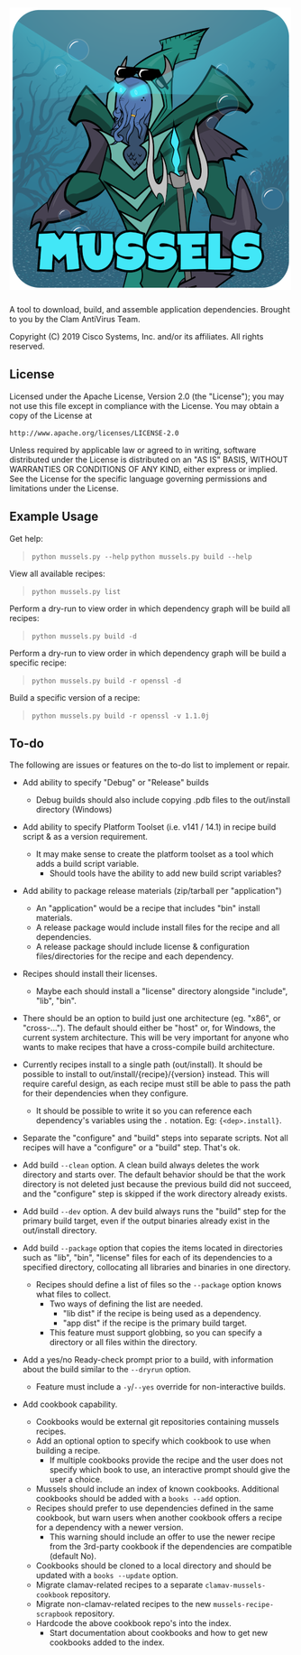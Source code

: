 # ![image](images/mussels-500.png)

A tool to download, build, and assemble application dependencies.
                                    Brought to you by the Clam AntiVirus Team.

Copyright (C) 2019 Cisco Systems, Inc. and/or its affiliates. All rights reserved.

## License

Licensed under the Apache License, Version 2.0 (the "License");
you may not use this file except in compliance with the License.
You may obtain a copy of the License at

    http://www.apache.org/licenses/LICENSE-2.0

Unless required by applicable law or agreed to in writing, software
distributed under the License is distributed on an "AS IS" BASIS,
WITHOUT WARRANTIES OR CONDITIONS OF ANY KIND, either express or implied.
See the License for the specific language governing permissions and
limitations under the License.

## Example Usage

Get help:

> `python mussels.py --help`
> `python mussels.py build --help`

View all available recipes:

> `python mussels.py list`

Perform a dry-run to view order in which dependency graph will be build all recipes:

> `python mussels.py build -d`

Perform a dry-run to view order in which dependency graph will be build a specific recipe:

> `python mussels.py build -r openssl -d`

Build a specific version of a recipe:

> `python mussels.py build -r openssl -v 1.1.0j`

## To-do

The following are issues or features on the to-do list to implement or repair.

* Add ability to specify "Debug" or "Release" builds
  * Debug builds should also include copying .pdb files to the out/install directory (Windows)

* Add ability to specify Platform Toolset (i.e. v141 / 14.1) in recipe build script & as a version requirement.
  * It may make sense to create the platform toolset as a tool which adds a build script variable.
    * Should tools have the ability to add new build script variables?

* Add ability to package release materials (zip/tarball per "application")
  * An "application" would be a recipe that includes "bin" install materials.
  * A release package would include install files for the recipe and all dependencies.
  * A release package should include license & configuration files/directories for the recipe and each dependency.

* Recipes should install their licenses.
  * Maybe each should install a "license" directory alongside "include", "lib", "bin".

* There should be an option to build just one architecture (eg. "x86", or "cross-..."). The default should either be "host" or, for Windows, the current system architecture. This will be very important for anyone who wants to make recipes that have a cross-compile build architecture.

* Currently recipes install to a single path (out/install).  It should be possible to install to out/install/{recipe}/{version} instead.  This will require careful design, as each recipe must still be able to pass the path for their dependencies when they configure.
  * It should be possible to write it so you can reference each dependency's variables using the `.` notation. Eg: `{<dep>.install}`.

* Separate the "configure" and "build" steps into separate scripts.  Not all recipes will have a "configure" or a "build" step.  That's ok.

* Add build `--clean` option.  A clean build always deletes the work directory and starts over.  The default behavior should be that the work directory is not deleted just because the previous build did not succeed, and the "configure" step is skipped if the work directory already exists.

* Add build `--dev` option.  A dev build always runs the "build" step for the primary build target, even if the output binaries already exist in the out/install directory.

* Add build `--package` option that copies the items located in directories such as "lib", "bin", "license" files for each of its dependencies to a specified directory, collocating all libraries and binaries in one directory.
  * Recipes should define a list of files so the `--package` option knows what files to collect.
    * Two ways of defining the list are needed.
      * "lib dist" if the recipe is being used as a dependency.
      * "app dist" if the recipe is the primary build target.
    * This feature must support globbing, so you can specify a directory or all files within the directory.

* Add a yes/no Ready-check prompt prior to a build, with information about the build similar to the `--dryrun` option.
  * Feature must include a `-y`/`--yes` override for non-interactive builds.

* Add cookbook capability.
  * Cookbooks would be external git repositories containing mussels recipes.
  * Add an optional option to specify which cookbook to use when building a recipe.
    * If multiple cookbooks provide the recipe and the user does not specify which book to use, an interactive prompt should give the user a choice.
  * Mussels should include an index of known cookbooks. Additional cookbooks should be added with a `books --add` option.
  * Recipes should prefer to use dependencies defined in the same cookbook, but warn users when another cookbook offers a recipe for a dependency with a newer version.
    * This warning should include an offer to use the newer recipe from the 3rd-party cookbook if the dependencies are compatible (default No).
  * Cookbooks should be cloned to a local directory and should be updated with a `books --update` option.
  * Migrate clamav-related recipes to a separate `clamav-mussels-cookbook` repository.
  * Migrate non-clamav-related recipes to the new `mussels-recipe-scrapbook` repository.
  * Hardcode the above cookbook repo's into the index.
    * Start documentation about cookbooks and how to get new cookbooks added to the index.

